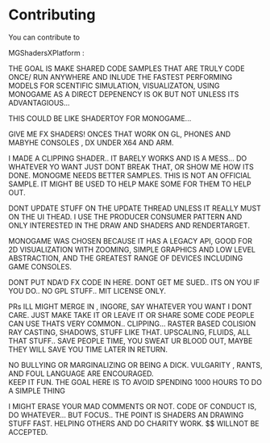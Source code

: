 # Contributing

You can contribute to

MGShadersXPlatform :

THE GOAL IS MAKE SHARED CODE SAMPLES THAT ARE TRULY CODE ONCE/ RUN ANYWHERE AND INLUDE THE FASTEST PERFORMING MODELS FOR SCENTIFIC SIMULATION, VISUALIZATON,
USING MONOGAME AS A DIRECT DEPENENCY IS OK BUT NOT UNLESS ITS ADVANTAGIOUS...

THIS COULD BE LIKE SHADERTOY FOR MONOGAME...

GIVE ME FX SHADERS!   ONCES THAT WORK ON GL, PHONES AND MABYHE CONSOLES , DX UNDER X64 AND ARM. 

I MADE A CLIPPING SHADER.. IT BARELY WORKS AND IS A MESS... DO WHATEVER YO WANT JUST DONT BREAK THAT, OR SHOW ME HOW ITS DONE.
MONOGME NEEDS BETTER SAMPLES.  THIS IS NOT AN OFFICIAL SAMPLE.    IT MIGHT BE USED TO HELP MAKE SOME FOR THEM TO HELP OUT.

DONT UPDATE STUFF ON THE UPDATE THREAD UNLESS IT REALLY MUST ON THE UI THEAD.    I USE THE PRODUCER CONSUMER PATTERN AND ONLY INTERESTED IN THE DRAW AND SHADERS AND RENDERTARGET.

MONOGAME WAS CHOSEN BECAUSE IT HAS A LEGACY API, GOOD FOR 2D VISUALIZATION WITH ZOOMING, SIMPLE GRAPHICS AND LOW LEVEL ABSTRACTION, AND THE GREATEST RANGE OF DEVICES INCLUDING
GAME CONSOLES.    

DONT PUT NDA'D FX CODE IN HERE.   DONT GET ME SUED.. ITS ON YOU IF YOU DO.. NO GPL STUFF.. MIT LICENSE ONLY.

PRs ILL MIGHT MERGE IN ,  INGORE,     SAY WHATEVER YOU WANT I DONT CARE.  JUST MAKE TAKE IT OR LEAVE IT OR SHARE SOME CODE PEOPLE CAN USE THATS VERY COMMON.. CLIPPING... RASTER BASED COLISION
RAY CASTING, SHADOWS, STUFF LIKE THAT.   UPSCALING, FLUIDS, ALL THAT STUFF..   SAVE PEOPLE TIME, YOU SWEAT UR BLOOD OUT, MAYBE THEY WILL SAVE YOU TIME LATER IN RETURN.

NO BULLYING OR MARGINALIZING OR BEING A DICK.  VULGARITY , RANTS, AND FOUL LANGUAGE ARE ENCOURAGED.  
KEEP IT FUN.  THE GOAL HERE IS TO AVOID SPENDING 1000 HOURS TO DO A SIMPLE THING

I MIGHT ERASE YOUR MAD COMMENTS OR NOT.     CODE OF CONDUCT IS, DO WHATEVER... BUT FOCUS.. THE POINT IS SHADERS AN DRAWING STUFF FAST.
HELPING OTHERS AND DO CHARITY WORK.   $$ WILLNOT BE ACCEPTED.





